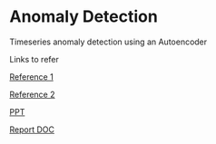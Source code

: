 # Anomaly Detection
Timeseries anomaly detection using an Autoencoder

Links to refer

[Reference 1](https://analyticsindiamag.com/anomaly-detection-in-temperature-sensor-data-using-lstm-rnn-model/)

[Reference 2](https://iwringer.wordpress.com/2015/11/17/anomaly-detection-concepts-and-techniques/)

[PPT](https://docs.google.com/presentation/d/16XhDNRYtVwSEo56kIQacAaHgTSHieTL87AaF6gB8Ugs/edit?usp=sharing)

[Report DOC](https://docs.google.com/document/d/1ImenMEw62M_4sXDmbs8rjZmvfcf520srLmeV48fLQgU/edit)
